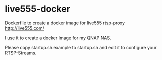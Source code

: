 # live555-docker
Dockerfile to create a docker image for live555 rtsp-proxy http://live555.com/

I use it to create a docker Image for my QNAP NAS.

Please copy startup.sh.example to startup.sh and edit it to configure your RTSP-Streams.
